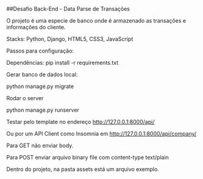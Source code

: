 ##Desafio Back-End - Data Parse de Transações

O projeto é uma especie de banco onde é armazenado as transações e informações do cliente.

Stacks: Python, Django, HTML5, CSS3, JavaScript

Passos para configuração:

Dependências:
pip install -r requirements.txt

Gerar banco de dados local:

python manage.py migrate


Rodar o server

python manage.py runserver


Testar pelo template no endereço http://127.0.0.1:8000/api/


Ou por um API Client como Insomnia em http://127.0.0.1:8000/api/company/

Para GET não enviar body.

Para POST enviar arquivo binary file com content-type text/plain


Dentro do projeto, na pasta assets está um arquivo exemplo.